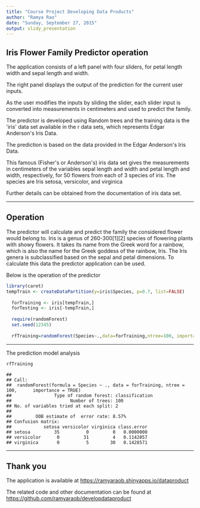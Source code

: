 ```yaml
---
title: "Course Project Developing Data Products"
author: "Ramya Rao"
date: "Sunday, September 27, 2015"
output: slidy_presentation
---
```


## Iris Flower Family Predictor operation

The application consists of a left panel with four sliders, for petal length width and sepal length and width. 

The right panel displays the output of the prediction for the current user inputs.

As the user modifies the inputs by sliding the slider, each slider input is converted into measurements in centimeters and used to predict the family.

The predictor is developed using Random trees and the training data is the 'iris' data set available in the r data sets, which represents Edgar Anderson's Iris Data.

The prediction is based on the data provided in the Edgar Anderson's Iris Data.

This famous (Fisher's or Anderson's) iris data set gives the measurements in centimeters of the variables sepal length and width and petal length and width, respectively, for 50 flowers from each of 3 species of iris. The species are Iris setosa, versicolor, and virginica

Further details can be obtained from the documentation of iris data set.



---

## Operation

The predictor will calculate and predict the family the considered flower would belong to.
Iris is a genus of 260-300[1][2] species of flowering plants with showy flowers. It takes its name from the Greek word for a rainbow, which is also the name for the Greek goddess of the rainbow, Iris.
The Iris genera is subclassified based on the sepal and petal dimensions. To calculate this data the predictor application can be used.

Below is the operation of the predictor

```r
library(caret)
tempTrain <- createDataPartition(y=iris$Species, p=0.7, list=FALSE)
  
  forTraining <- iris[tempTrain,] 
  forTesting <- iris[-tempTrain,]
  
  require(randomForest)
  set.seed(12345)
  
  rfTraining=randomForest(Species~.,data=forTraining,ntree=100, importance=TRUE)
```

---
The prediction model analysis


```r
rfTraining
```

```
## 
## Call:
##  randomForest(formula = Species ~ ., data = forTraining, ntree = 100,      importance = TRUE) 
##                Type of random forest: classification
##                      Number of trees: 100
## No. of variables tried at each split: 2
## 
##         OOB estimate of  error rate: 8.57%
## Confusion matrix:
##            setosa versicolor virginica class.error
## setosa         35          0         0   0.0000000
## versicolor      0         31         4   0.1142857
## virginica       0          5        30   0.1428571
```

---

## Thank you

The application is available at https://ramyaraob.shinyapps.io/dataproduct

The related code and other documentation can be found at https://github.com/ramyaraob/developdataproduct

